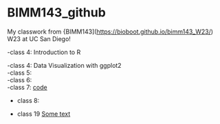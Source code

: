# BIMM143_github
My classwork from {BIMM143](https://bioboot.github.io/bimm143_W23/) W23 at UC San Diego!



-class 4: Introduction to R  

-class 4: Data Visualization with ggplot2  
-class 5:  
-class 6:  
-class 7: [code](https://github.com/cjonespro1364/BIMM143_github/blob/main/class07/class07.qmd)  
- class 8: [](https://github.com/cjonespro1364/BIMM143_github/blob/main/class%208%20min%20project%20Cameron%20Jones/Class08.md)

- class 19 [Some text](https://github.com/cjonespro1364/BIMM143_github/blob/main/class19/class19.md)


